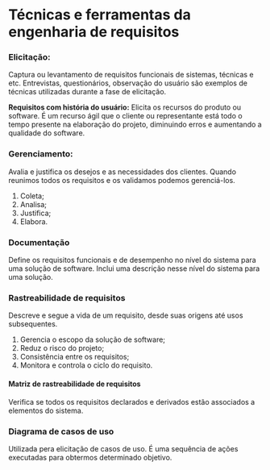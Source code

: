# Técnicas e ferramentas da engenharia de requisitos
### **Elicitação:** 
Captura ou levantamento de requisitos funcionais de sistemas, técnicas e etc.
Entrevistas, questionários, observação do usuário são exemplos de técnicas utilizadas durante a fase de elicitação.

**Requisitos com história do usuário:**
Elicita os recursos do produto ou software. É um recurso ágil que o cliente ou representante está todo o tempo presente na elaboração do projeto, diminuindo erros e aumentando a qualidade do software.

### Gerenciamento:
Avalia e justifica os desejos e as necessidades dos clientes. Quando reunimos todos os requisitos e os validamos podemos gerenciá-los. 

 1. Coleta;
 2. Analisa;
 3. Justifica;
 4. Elabora.
### Documentação
Define os requisitos funcionais e de desempenho no nível do sistema para uma solução de software. Inclui uma descrição nesse nível do sistema para uma solução. 
### Rastreabilidade de requisitos
Descreve e segue a vida de um requisito, desde suas origens até usos subsequentes.
1. Gerencia o escopo da solução de software;
2. Reduz o risco do projeto;
3. Consistência entre os requisitos;
4. Monitora e controla o ciclo do requisito.
#### Matriz de rastreabilidade de requisitos
Verifica se todos os requisitos declarados e derivados estão associados a elementos do sistema. 
### Diagrama de casos de uso
Utilizada pera elicitação de casos de uso. É uma sequência de ações executadas para obtermos determinado objetivo.  
